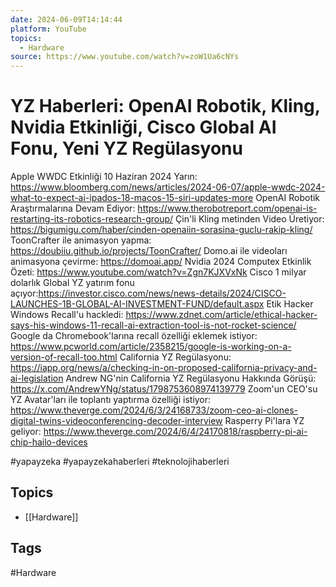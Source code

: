 ```yaml
---
date: 2024-06-09T14:14:44
platform: YouTube
topics:
  - Hardware
source: https://www.youtube.com/watch?v=zoW1Ua6cNYs
---
```

# YZ Haberleri:  OpenAI Robotik, Kling,  Nvidia Etkinliği,  Cisco Global AI Fonu, Yeni YZ Regülasyonu

Apple WWDC Etkinliği 10 Haziran 2024 Yarın: https://www.bloomberg.com/news/articles/2024-06-07/apple-wwdc-2024-what-to-expect-ai-ipados-18-macos-15-siri-updates-more
OpenAI Robotik Araştırmalarına Devam Ediyor: https://www.therobotreport.com/openai-is-restarting-its-robotics-research-group/
Çin'li Kling metinden Video Üretiyor: https://bigumigu.com/haber/cinden-openaiin-sorasina-guclu-rakip-kling/
ToonCrafter ile animasyon yapma: https://doubiiu.github.io/projects/ToonCrafter/
Domo.ai ile videoları animasyona çevirme: https://domoai.app/
Nvidia 2024 Computex Etkinlik Özeti: https://www.youtube.com/watch?v=Zgn7KJXVxNk
Cisco 1 milyar dolarlık Global YZ yatırım fonu açıyor:https://investor.cisco.com/news/news-details/2024/CISCO-LAUNCHES-1B-GLOBAL-AI-INVESTMENT-FUND/default.aspx
Etik Hacker Windows Recall'u hackledi: https://www.zdnet.com/article/ethical-hacker-says-his-windows-11-recall-ai-extraction-tool-is-not-rocket-science/
Google da Chromebook'larına recall özelliği eklemek istiyor: https://www.pcworld.com/article/2358215/google-is-working-on-a-version-of-recall-too.html
California YZ Regülasyonu: https://iapp.org/news/a/checking-in-on-proposed-california-privacy-and-ai-legislation
Andrew NG'nin California YZ Regülasyonu Hakkında Görüşü: https://x.com/AndrewYNg/status/1798753608974139779
Zoom'un CEO'su YZ Avatar'ları ile toplantı yaptırma özelliği istiyor: https://www.theverge.com/2024/6/3/24168733/zoom-ceo-ai-clones-digital-twins-videoconferencing-decoder-interview
Rasperry Pi'lara YZ geliyor: https://www.theverge.com/2024/6/4/24170818/raspberry-pi-ai-chip-hailo-devices

#yapayzeka #yapayzekahaberleri #teknolojihaberleri

## Topics
- [[Hardware]]

## Tags
#Hardware